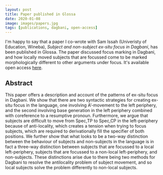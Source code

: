 ```yaml
---
layout: post
title: Paper published in Glossa
date: 2020-01-08
image: images/papers.jpg
tags: [publications, dagbani, open-access]
---
```


I'm happy to say that a paper I co-wrote with Sam Issah (Univeristy of Education, Wineba), *Subject and non-subject ex-situ focus in Dagbani*, has been published in Glossa.
The paper discussed focus marking in Dagbani, and how locally moved subjects that are focussed come to be marked morphologically different to other arguments under focus.
It's available open access [here](https://www.glossa-journal.org/articles/10.5334/gjgl.664/).

## Abstract

This paper offers a description and account of the patterns of ex-situ focus in Dagbani. We show that there are two syntactic strategies for creating ex-situ focus in the language, one involving A’-movement to the left periphery, and the second involving base generation in the left periphery combined with coreference to a resumptive pronoun. Furthermore, we argue that subjects are difficult to move from Spec,TP to Spec,CP in the left-periphery because of anti-locality, which creates a tension when trying to focus subjects, which are required to derivationally fill the specifier of both positions. We further show that what looks to be a two-way distinction between the behaviour of subjects and non-subjects in the language is in fact a three-way distinction between subjects that are focussed to a local left-periphery, subjects that are focussed to a non-local left-periphery, and non-subjects. These distinctions arise due to there being two methods for Dagbani to resolve the antilocality problem of subject movement, and so local subjects solve the problem differently to non-local subjects.